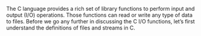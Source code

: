 The C language provides a rich set of library functions to perform input and output (I/O) operations. Those functions can read or write any type of data to files. Before we go any further in discussing the C I/O functions, let’s first understand the definitions of files and streams in C.

